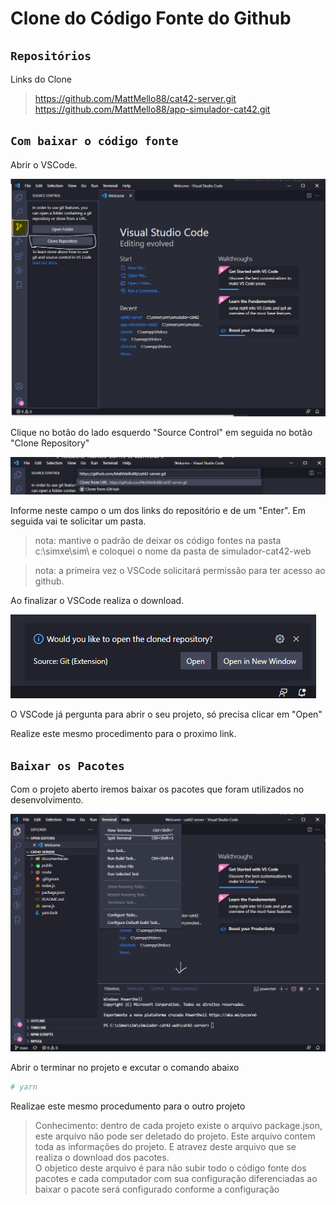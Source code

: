 # Clone do Código Fonte do Github

## `Repositórios`

Links do Clone

> https://github.com/MattMello88/cat42-server.git
> https://github.com/MattMello88/app-simulador-cat42.git

## `Com baixar o código fonte`

Abrir o VSCode.

![](./image/vscode-clone-repo.png)

Clique no botão do lado esquerdo "Source Control" em seguida no botão "Clone Repository"

![](./image/vscode-link-clone-repo.png)

Informe neste campo o um dos links do repositório e de um "Enter". Em seguida vai te solicitar um pasta.

> nota: mantive o padrão de deixar os código fontes na pasta c:\simxe\sim\ e coloquei o nome da pasta de simulador-cat42-web

> nota: a primeira vez o VSCode solicitará permissão para ter acesso ao github.

Ao finalizar o VSCode realiza o download.

![](./image/vscode-open-project.png)

O VSCode já pergunta para abrir o seu projeto, só precisa clicar em "Open"

Realize este mesmo procedimento para o proximo link.

## `Baixar os Pacotes`

Com o projeto aberto iremos baixar os pacotes que foram utilizados no desenvolvimento.

![](./image/vscode-terminal-projeto.png)

Abrir o terminar no projeto e excutar o comando abaixo

```sh
# yarn
```

Realizae este mesmo procedumento para o outro projeto

> Conhecimento: dentro de cada projeto existe o arquivo package.json, este arquivo não pode ser deletado do projeto. Este arquivo contem toda as informações do projeto. E atravez deste arquivo que se realiza o download dos pacotes. \
> O objetico deste arquivo é para não subir todo o código fonte dos pacotes e cada computador com sua configuração diferenciadas ao baixar o pacote será configurado conforme a configuração